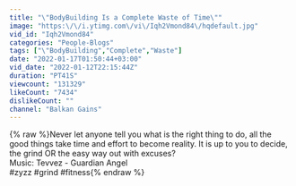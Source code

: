 ```yaml
---
title: "\"BodyBuilding Is a Complete Waste of Time\""
image: "https:\/\/i.ytimg.com\/vi\/Iqh2Vmond84\/hqdefault.jpg"
vid_id: "Iqh2Vmond84"
categories: "People-Blogs"
tags: ["\"BodyBuilding","Complete","Waste"]
date: "2022-01-17T01:50:44+03:00"
vid_date: "2022-01-12T22:15:44Z"
duration: "PT41S"
viewcount: "131329"
likeCount: "7434"
dislikeCount: ""
channel: "Balkan Gains"
---
```

{% raw %}Never let anyone tell you what is the right thing to do, all the good things take time and effort to become reality. It is up to you to decide, the grind OR the easy way out with excuses? <br />Music: Tevvez - Guardian Angel <br />#zyzz #grind #fitness{% endraw %}
